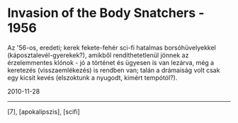 # Invasion of the Body Snatchers - 1956

Az '56-os, eredeti; kerek fekete-fehér sci-fi hatalmas borsóhüvelyekkel (káposztalevél-gyerekek?), amikből rendíthetetlenül jönnek az érzelemmentes klónok - jó a történet és ügyesen is van lezárva, még a keretezés (visszaemlékezés) is rendben van; talán a drámaiság volt csak egy kicsit kevés (elszoktunk a nyugodt, kimért tempótól?).

2010-11-28 

----

[7], [apokalipszis], [scifi]